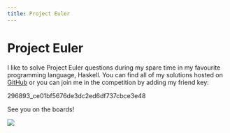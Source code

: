 ```yaml
---
title: Project Euler
---
```


# Project Euler #

I like to solve Project Euler questions during my spare time in my favourite programming language, Haskell. You can find all of my solutions hosted on [GitHub](https://github.com/wwkong/Project-Euler) or you can join me in the competition by adding my friend key:

296893_ce01bf5676de3dc2ed6df737cbce3e48

See you on the boards!

![](http://projecteuler.net/profile/wwkong.png)